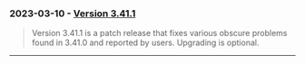 ### 2023\-03\-10 \- [Version 3\.41\.1](releaselog/3_41_1.html)


> Version 3\.41\.1 is a patch release that fixes various obscure
> problems found in 3\.41\.0 and reported by users. Upgrading
> is optional.



---

